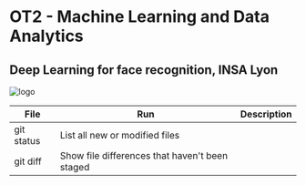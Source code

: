 # OT2 - Machine Learning and Data Analytics

## Deep Learning for face recognition, INSA Lyon

![logo](https://user-images.githubusercontent.com/53874772/205324830-b272a0f4-eda2-4c0b-90ef-f0c256a8a535.png)


| File | Run | Description |
| --- | --- | --- |
| git status | List all new or modified files |
| git diff | Show file differences that haven't been staged |

